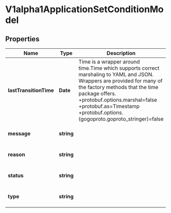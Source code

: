 # V1alpha1ApplicationSetConditionModel

## Properties

Name | Type | Description | Notes
------------ | ------------- | ------------- | -------------
**lastTransitionTime** | **Date** | Time is a wrapper around time.Time which supports correct marshaling to YAML and JSON.  Wrappers are provided for many of the factory methods that the time package offers.  +protobuf.options.marshal&#x3D;false +protobuf.as&#x3D;Timestamp +protobuf.options.(gogoproto.goproto_stringer)&#x3D;false | [optional] [default to undefined]
**message** | **string** |  | [optional] [default to undefined]
**reason** | **string** |  | [optional] [default to undefined]
**status** | **string** |  | [optional] [default to undefined]
**type** | **string** |  | [optional] [default to undefined]


